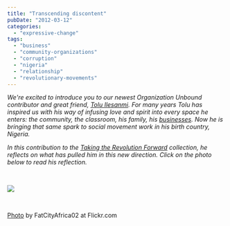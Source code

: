 ```yaml
---
title: "Transcending discontent"
pubDate: "2012-03-12"
categories: 
  - "expressive-change"
tags: 
  - "business"
  - "community-organizations"
  - "corruption"
  - "nigeria"
  - "relationship"
  - "revolutionary-movements"
---
```


_We're excited to introduce you to our newest Organization Unbound contributor and great friend,_ _[Tolu Ilesanmi](https://organizationunbound.org/tolulope-ilesanmi/). For many years Tolu has inspired us with his way of infusing love and spirit into every space he enters: the community, the classroom, his family, his [businesses](https://organizationunbound.org/expressive-change/zenith-cleaners/)._ _Now he is bringing that same spark to social movement work in his birth country, Nigeria._

_In this contribution to the [Taking the Revolution Forward](https://organizationunbound.org/dialogues/taking-the-r-forward/) collection,_ _he reflects on what has pulled him in this new direction. Click on the photo below to read his reflection._ 

 

[![](https://organizationunbound.org/wp-content/uploads/2011/12/NigeriaDoorway.jpg)](https://organizationunbound.org/transcending-discontent-by-tolulope-ilesanmi)

 

[Photo](http://www.flickr.com/photos/73929126@N04/6683921221/in/photostream/) by FatCityAfrica02 at Flickr.com
